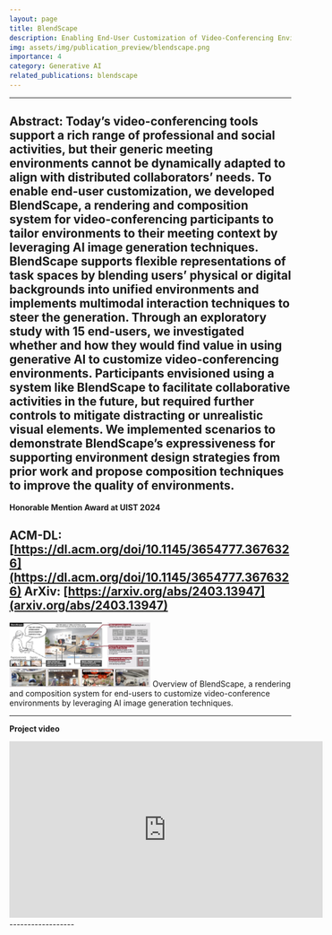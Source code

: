 ```yaml
---
layout: page
title: BlendScape
description: Enabling End-User Customization of Video-Conferencing Environments Through Generative AI
img: assets/img/publication_preview/blendscape.png
importance: 4
category: Generative AI
related_publications: blendscape
---
```


<!-- <b> Talk video at UIST 2024</b>
<iframe width="560" height="315" src="https://www.youtube.com/embed/NSkYi8Fi0jg?si=cODjJLnUfqQ1kezx" title="YouTube video player" frameborder="0" allow="accelerometer; autoplay; clipboard-write; encrypted-media; gyroscope; picture-in-picture; web-share" allowfullscreen></iframe> -->

------------------
<b> Abstract: </b>
Today’s video-conferencing tools support a rich range of professional and social activities, but their generic meeting environments cannot be dynamically adapted to align with distributed collaborators’ needs. To enable end-user customization, we developed BlendScape, a rendering and composition system for video-conferencing participants to tailor environments to their meeting context by leveraging AI image generation techniques. BlendScape supports flexible representations of task spaces by blending users’ physical or digital backgrounds into unified environments and implements multimodal interaction techniques to steer the generation. Through an exploratory study with 15 end-users, we investigated whether and how they would find value in using generative AI to customize video-conferencing environments. Participants envisioned using a system like BlendScape to facilitate collaborative activities in the future, but required further controls to mitigate distracting or unrealistic visual elements. We implemented scenarios to demonstrate BlendScape’s expressiveness for supporting environment design strategies from prior work and propose composition techniques to improve the quality of environments.
-----------------
<b> Honorable Mention Award at UIST 2024 </b>

ACM-DL: [https://dl.acm.org/doi/10.1145/3654777.3676326](https://dl.acm.org/doi/10.1145/3654777.3676326)
ArXiv: [https://arxiv.org/abs/2403.13947](arxiv.org/abs/2403.13947)
------------------
<img src="/assets/img/publication_preview/blendscape.png" width="50%" />
Overview of BlendScape, a rendering and composition system for end-users to customize video-conference environments by leveraging AI image generation techniques.

------------------
<b> Project video </b>
<iframe width="560" height="315" src="https://www.youtube.com/embed/maqZbVyuGBA?si=g82N-Nx9sO-SPeX7" title="BlendScape" frameborder="0" allow="accelerometer; autoplay; clipboard-write; encrypted-media; gyroscope; picture-in-picture; web-share" allowfullscreen></iframe>
------------------